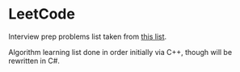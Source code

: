 # LeetCode
Interview prep problems list taken from [this list](https://www.teamblind.com/article/New-Year-Gift---Curated-List-of-Top-100-LeetCode-Questions-to-Save-Your-Time-OaM1orEU).

Algorithm learning list done in order initially via C++, though will be rewritten in C#.
